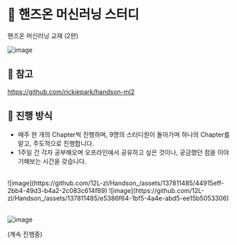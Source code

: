 # 📖 핸즈온 머신러닝 스터디

핸즈온 머신러닝 교재 (2판)  <br>

![image](https://github.com/12L-zl/Handson_/assets/137811485/f804fb1a-dd34-4ae0-909f-623e28ed6c1d)



## 🔎 참고
https://github.com/rickiepark/handson-ml2


## 🎈 진행 방식
- 매주 한 개의 Chapter씩 진행하며, 9명의 스터디원이 돌아가며 하나의 Chapter를 맡고, 주도적으로 진행합니다.
- 1주일 간 각자 공부해오며 오프라인에서 공유하고 싶은 것이나, 궁금했던 점을 이야기해보는 시간을 갖습니다.
<br>
![image](https://github.com/12L-zl/Handson_/assets/137811485/44915eff-2bb4-49d3-b4a2-2c083c614f89)
![image](https://github.com/12L-zl/Handson_/assets/137811485/e5386f64-1bf5-4a4e-abd5-ee15b5053306)


<br>
<br>

![image](https://github.com/12L-zl/Handson_/assets/137811485/031d12a5-c3f5-4bed-a0e2-072436f74b98)

(계속 진행중)
